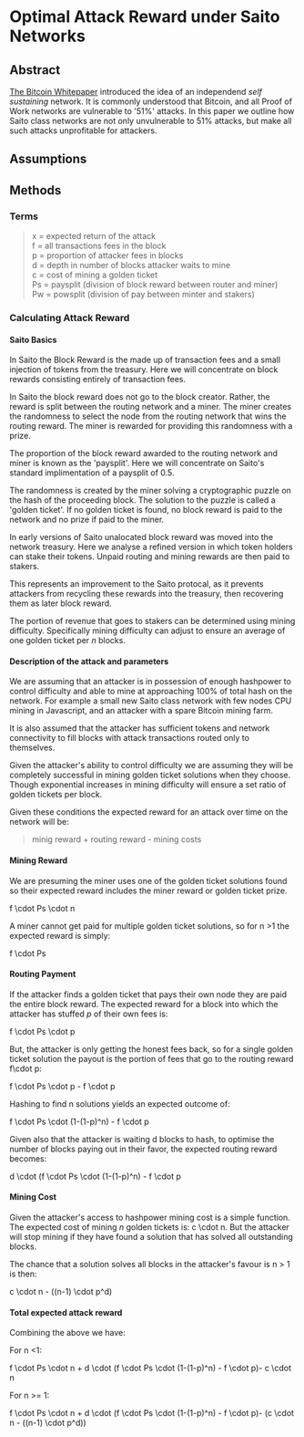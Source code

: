 # Optimal Attack Reward under Saito Networks


## Abstract

[The Bitcoin Whitepaper](https://bitcoin.org/bitcoin.pdf) introduced the idea of an independend _self sustaining_ network. It is commonly understood that Bitcoin, and all Proof of Work networks are vulnerable to '51%' attacks. In this paper we outline how Saito class networks are not only unvulnerable to 51% attacks, but make all such attacks unprofitable for attackers.


## Assumptions


## Methods

### Terms
>x = expected return of the attack \
>f = all transactions fees in the block \
>p = proportion of attacker fees in blocks \
>d = depth in number of blocks attacker waits to mine \
>c = cost of mining a golden ticket \
>Ps = paysplit (division of block reward between router and miner) \
>Pw = powsplit (division of pay between minter and stakers)

### Calculating Attack Reward

#### Saito Basics

In Saito the Block Reward is the made up of transaction fees and a small injection of tokens from the treasury. Here we will concentrate on block rewards consisting entirely of transaction fees.

In Saito the block reward does not go to the block creator. Rather, the reward is split between the routing network and a miner. The miner creates the randomness to select the node from the routing network that wins the routing reward. The miner is rewarded for providing this randomness with a prize.

The proportion of the block reward awarded to the routing network and miner is known as the 'paysplit'. Here we will concentrate on Saito's standard implimentation of a paysplit of 0.5. 

The randomness is created by the miner solving a cryptographic puzzle on the hash of the proceeding block. The solution to the puzzle is called a 'golden ticket'. If no golden ticket is found, no block reward is paid to the network and no prize if paid to the miner.

In early versions of Saito unalocated block reward was moved into the network treasury. Here we analyse a refined version in which token holders can stake their tokens. Unpaid routing and mining rewards are then paid to stakers.

This represents an improvement to the Saito protocal, as it prevents attackers from recycling these rewards into the treasury, then recovering them as later block reward.

The portion of revenue that goes to stakers can be determined using mining difficulty. Specifically mining difficulty can adjust to ensure an average of one golden ticket per _n_ blocks.

#### Description of the attack and parameters
We are assuming that an attacker is in possession of enough hashpower to control difficulty and able to mine at approaching 100% of total hash on the network. For example a small new Saito class network with few nodes CPU mining in Javascript, and an attacker with a spare Bitcoin mining farm.

It is also assumed that the attacker has sufficient tokens and network connectivity to fill blocks with attack transactions routed only to themselves.

Given the attacker's ability to control difficulty we are assuming they will be completely successful in mining golden ticket solutions when they choose. Though exponential increases in mining difficulty will ensure a set ratio of golden tickets per block.

Given these conditions the expected reward for an attack over time on the network will be:

> minig reward + routing reward - mining costs


#### Mining Reward
We are presuming the miner uses one of the golden ticket solutions found so their expected reward includes the miner reward or golden ticket prize.

f \cdot Ps \cdot n

A miner cannot get paid for multiple golden ticket solutions, so for n >1 the expected reward is simply:

f \cdot Ps

#### Routing Payment

If the attacker finds a golden ticket that pays their own node they are paid the entire block reward. The expected reward for a block into which the attacker has stuffed _p_ of their own fees is:

f \cdot Ps \cdot p

But, the attacker is only getting the honest fees back, so for a single golden ticket solution the payout is the portion of fees that go to the routing reward f\cdot p:

f \cdot Ps \cdot p - f \cdot p

Hashing to find n solutions yields an expected outcome of:

f \cdot Ps \cdot (1-(1-p)^n) - f \cdot p

Given also that the attacker is waiting d blocks to hash, to optimise the number of blocks paying out in their favor, the expected routing reward becomes:

d \cdot (f \cdot Ps \cdot (1-(1-p)^n) - f \cdot p



#### Mining Cost

Given the attacker's access to hashpower mining cost is a simple function. The expected cost of mining _n_ golden tickets is: c \cdot n. But the attacker will stop mining if they have found a solution that has solved all outstanding blocks.

The chance that a solution solves all blocks in the attacker's favour is n > 1 is then:

c \cdot n - ((n-1) \cdot p^d)

#### Total expected attack reward

Combining the above we have: 

For n <1:

f \cdot Ps \cdot n + d \cdot (f \cdot Ps \cdot (1-(1-p)^n) - f \cdot p)- c \cdot n

For n >= 1:

f \cdot Ps \cdot n + d \cdot (f \cdot Ps \cdot (1-(1-p)^n) - f \cdot p)- (c \cdot n - ((n-1) \cdot p^d))

